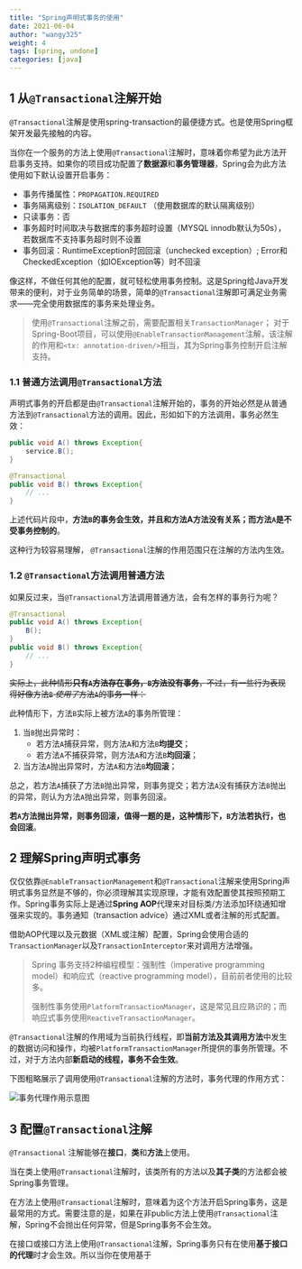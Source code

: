 ```yaml
---
title: "Spring声明式事务的使用"
date: 2021-06-04
author: "wangy325"
weight: 4
tags: [spring, undone]
categories: [java]
---
```


##  1 从`@Transactional`注解开始

`@Transactional`注解是使用spring-transaction的最便捷方式。也是使用Spring框架开发最先接触的内容。

当你在一个服务的方法上使用`@Transactional`注解时，意味着你希望为此方法开启事务支持。如果你的项目成功配置了**数据源**和**事务管理器**，Spring会为此方法使用如下默认设置开启事务：

<!--more-->

- 事务传播属性：`PROPAGATION.REQUIRED`
- 事务隔离级别：`ISOLATION_DEFAULT` （使用数据库的默认隔离级别）
- 只读事务：否
- 事务超时时间取决与数据库的事务超时设置（MYSQL innodb默认为50s），若数据库不支持事务超时则不设置
- 事务回滚：RuntimeException时回回滚（unchecked exception）; Error和CheckedException（如IOException等）时不回滚

像这样，不做任何其他的配置，就可轻松使用事务控制。这是Spring给Java开发带来的便利，对于业务简单的场景，简单的`@Transactional`注解即可满足业务需求——完全使用数据库的事务来处理业务。

> 使用`@Transactional`注解之前，需要配置相关`TransactionManager`；
> 对于Spring-Boot项目，可以使用`@EnableTransactionManagement`注解，该注解的作用和`<tx: annotation-driven/>`相当，其为Spring事务控制开启注解支持。

### 1.1 普通方法调用`@Transactional`方法

声明式事务的开启都是由`@Transactional`注解开始的，事务的开始必然是从普通方法到`@Transactional`方法的调用。因此，形如如下的方法调用，事务必然生效：

```Java
public void A() throws Exception{
    service.B();
}

@Transactional
public void B() throws Exception{
    // ...
}
```

上述代码片段中，**方法`B`的事务会生效，并且和方法A方法没有关系；而方法`A`是不受事务控制的**。

这种行为较容易理解， `@Transactional`注解的作用范围只在注解的方法内生效。

### 1.2 `@Transactional`方法调用普通方法

如果反过来，当`@Transactional`方法调用普通方法，会有怎样的事务行为呢？

```Java
@Transactional
public void A() throws Exception{
    B();
}
public void B() throws Exception{
    // ...
}
```

~~实际上，此种情形**只有`A`方法存在事务，`B`方法没有事务**，不过，有一些行为表现得好像方法`B` *使用了*方法`A`的事务一样：~~

此种情形下，方法`B`实际上被方法`A`的事务所管理：

1. 当`B`抛出异常时：
    - 若方法`A`捕获异常，则方法`A`和方法`B`**均提交**；
    - 若方法`A`不捕获异常，则方法`A`和方法`B`**均回滚**；
2. 当方法`A`抛出异常时，方法`A`和方法`B`**均回滚**；

总之，若方法`A`捕获了方法`B`抛出异常，则事务提交；若方法`A`没有捕获方法`B`抛出的异常，则认为方法`A`抛出异常，则事务回滚。

**若`A`方法抛出异常，则事务回滚，值得一题的是，这种情形下，`B`方法若执行，也会回滚**。

## 2 理解Spring声明式事务

仅仅依靠`@EnableTransactionManagement`和`@Transactional`注解来使用Spring声明式事务显然是不够的，你必须理解其实现原理，才能有效配置使其按照预期工作。Spring事务实际上是通过**Spring AOP**代理来对目标类/方法添加环绕通知增强来实现的。事务通知（transaction advice）通过XML或者注解的形式配置。

借助AOP代理以及元数据（XML或注解）配置，Spring会使用合适的`TransactionManager`以及`TransactionInterceptor`来对调用方法增强。

> Spring 事务支持2种编程模型：强制性（imperative programming model）和响应式（reactive programming model），目前前者使用的比较多。
>
> 强制性事务使用`PlatformTransactionManager`，这是常见且应熟识的；而响应式事务使用`ReactiveTransactionManager`。

`@Transactional`注解的作用域为当前执行线程，即**当前方法及其调用方法**中发生的数据访问和操作，均被`PlatformTransactionManager`所提供的事务所管理。不过，对于方法内部**新启动的线程，事务不会生效**。

下图粗略展示了调用使用`@Transactional`注解的方法时，事务代理的作用方式：

![事务代理作用示意图](/img/transaction_work_flow.png)

## 3 配置`@Transactional`注解

`@Transactional` 注解能够在**接口**，**类**和**方法**上使用。

当在类上使用`@Transactional`注解时，该类所有的方法以及**其子类**的方法都会被Spring事务管理。

在方法上使用`@Transactional`注解时，意味着为这个方法开启Spring事务，这是最常用的方式。需要注意的是，如果在非public方法上使用`@Transactional`注解，Spring不会抛出任何异常，但是Spring事务不会生效。

在接口或接口方法上使用`@Transactional`注解，Spring事务只有在使用**基于接口的代理**时才会生效。所以当你在使用基于
